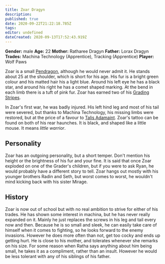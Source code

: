 ```yaml
---
title: Zoar Dragyn
description: 
published: true
date: 2020-09-22T21:22:18.785Z
tags: 
editor: undefined
dateCreated: 2020-09-13T17:52:43.919Z
---
```


**Gender:** male
**Age:** 22
**Mother:** Ratharee Dragyn
**Father:** Lorax Dragyn
**Trades:** Machina Technology (Apprentice), Tracking (Apprentice)
**Player:** Wolf Paws

Zoar is a small [Pendragon](/species/pendragon), although he would never admit it. He stands about 25 at the shoulder, which is short for his age. His fur is a bright green colour and his matted hair his a light blue. Around his left eye he has a black star, and around his right he has a comet shaped marking. At the bend in each limb there is a tuft of pink fur. Zoar has earned two of his [Grading Stripes](/traditions/grading-system).

In Zoar's first war, he was badly injured. His left hind leg and most of his tail were severed, but thanks to Machina Technology, his missing limbs were restored, but at the price of a favour to [Talis Adamaint](/characters/talis-adamaint). Zoar's tattoo can be found on both of his rear haunches. It is black, and shaped like a little mouse. It means *little warrior*.

## Personality

Zoar has an outgoing personality, but a short temper. Don't mention his height or the brightness of his fur and your fine. It is said that once Zoar exploded on one of the Grader's children, but if you were to ask Ryan, he would probably have a different story to tell. Zoar hangs out mostly with his younger brothers Radin and Seth, but worst comes to worst, he wouldn't mind kicking back with his sister Mirage.

## History

Zoar is now out of school but with no real ambition to strive for either of his trades. He has shown some interest in machina, but he has never really expanded on it. Mainly he just replaces the screws in his leg and tail every now and then. Because he is so small and sleek, he can easily take care of himself when it comes to fighting, so he looks forward to the enemy invasions. However he does more often than not, get too cocky and ends up getting hurt. He is close to his mother, and tolerates whenever she remarks on his size. For some reason when Ratha says anything about him being small, he takes it as a compliment, rather than an insult. However he would be less tolerant with any of his siblings of his father.
